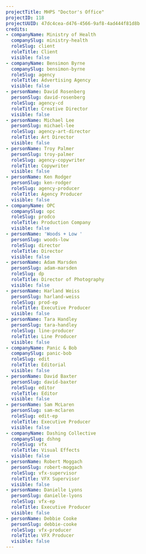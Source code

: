 ```yaml
---
projectTitle: MHPS "Doctor's Office"
projectID: 118
projectUUID: 47dc4cea-d476-4566-9af8-4ad444f81d8b
credits:
- companyName: Ministry of Health
  companySlug: ministry-health
  roleSlug: client
  roleTitle: Client
  visible: false
- companyName: Bensimon Byrne
  companySlug: bensimon-byrne
  roleSlug: agency
  roleTitle: Advertising Agency
  visible: false
- personName: David Rosenberg
  personSlug: david-rosenberg
  roleSlug: agency-cd
  roleTitle: Creative Director
  visible: false
- personName: Michael Lee
  personSlug: michael-lee
  roleSlug: agency-art-director
  roleTitle: Art Director
  visible: false
- personName: Troy Palmer
  personSlug: troy-palmer
  roleSlug: agency-copywriter
  roleTitle: Copywriter
  visible: false
- personName: Ken Rodger
  personSlug: ken-rodger
  roleSlug: agency-producer
  roleTitle: Agency Producer
  visible: false
- companyName: OPC
  companySlug: opc
  roleSlug: prodco
  roleTitle: Production Company
  visible: false
- personName: 'Woods + Low '
  personSlug: woods-low
  roleSlug: director
  roleTitle: Director
  visible: false
- personName: Adam Marsden
  personSlug: adam-marsden
  roleSlug: dp
  roleTitle: Director of Photography
  visible: false
- personName: Harland Weiss
  personSlug: harland-weiss
  roleSlug: prod-ep
  roleTitle: Executive Producer
  visible: false
- personName: Tara Handley
  personSlug: tara-handley
  roleSlug: line-producer
  roleTitle: Line Producer
  visible: false
- companyName: Panic & Bob
  companySlug: panic-bob
  roleSlug: edit
  roleTitle: Editorial
  visible: false
- personName: David Baxter
  personSlug: david-baxter
  roleSlug: editor
  roleTitle: Editor
  visible: false
- personName: Sam McLaren
  personSlug: sam-mclaren
  roleSlug: edit-ep
  roleTitle: Executive Producer
  visible: false
- companyName: Dashing Collective
  companySlug: dshng
  roleSlug: vfx
  roleTitle: Visual Effects
  visible: false
- personName: Robert Moggach
  personSlug: robert-moggach
  roleSlug: vfx-supervisor
  roleTitle: VFX Supervisor
  visible: false
- personName: Danielle Lyons
  personSlug: danielle-lyons
  roleSlug: vfx-ep
  roleTitle: Executive Producer
  visible: false
- personName: Debbie Cooke
  personSlug: debbie-cooke
  roleSlug: vfx-producer
  roleTitle: VFX Producer
  visible: false
---
```

